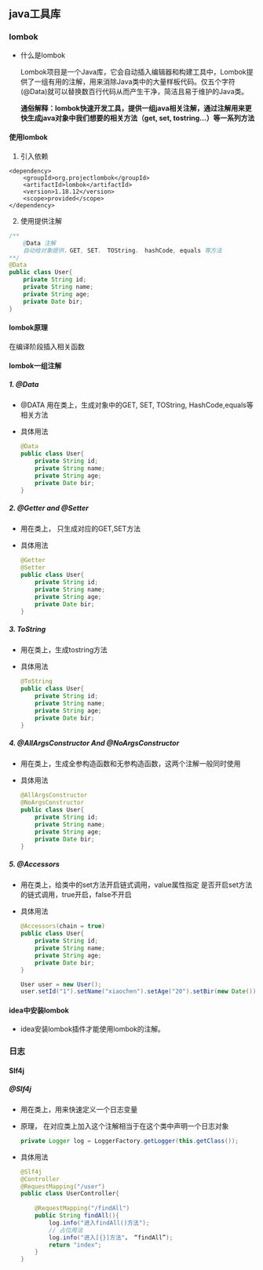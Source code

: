 ## java工具库

### lombok

- 什么是lombok

  ​		Lombok项目是一个Java库，它会自动插入编辑器和构建工具中，Lombok提供了一组有用的注解，用来消除Java类中的大量样板代码。仅五个字符(@Data)就可以替换数百行代码从而产生干净，简洁且易于维护的Java类。

  **通俗解释：lombok快速开发工具，提供一组java相关注解，通过注解用来更快生成java对象中我们想要的相关方法（get, set, tostring...）等一系列方法**

#### 使用lombok

1. 引入依赖

```maven
<dependency>
    <groupId>org.projectlombok</groupId>
    <artifactId>lombok</artifactId>
    <version>1.18.12</version>
    <scope>provided</scope>
</dependency>
```

2. 使用提供注解

```java
/**
	@Data 注解
	自动给对象提供，GET, SET， TOString， hashCode, equals 等方法
**/ 
@Data
public class User{
    private String id;
    private String name;
    private String age;
    private Date bir;
}
```

#### lombok原理

在编译阶段插入相关函数

#### lombok一组注解

##### 1. @Data

- @DATA 用在类上，生成对象中的GET, SET, TOString, HashCode,equals等相关方法

- 具体用法

  ``` java
  @Data
  public class User{
      private String id;
      private String name;
      private String age;
      private Date bir;
  }
  ```

##### 2. @Getter and @Setter

- 用在类上， 只生成对应的GET,SET方法

- 具体用法

  ```java
  @Getter
  @Setter
  public class User{
      private String id;
      private String name;
      private String age;
      private Date bir;
  }
  ```

##### 3. ToString

- 用在类上，生成tostring方法

- 具体用法

  ```java
  @ToString
  public class User{
      private String id;
      private String name;
      private String age;
      private Date bir;
  }
  ```

##### 4. @AllArgsConstructor And @NoArgsConstructor

- 用在类上，生成全参构造函数和无参构造函数，这两个注解一般同时使用

- 具体用法

  ```java
  @AllArgsConstructor
  @NoArgsConstructor
  public class User{
      private String id;
      private String name;
      private String age;
      private Date bir;
  }
  ```

##### 5. @Accessors

- 用在类上，给类中的set方法开启链式调用，value属性指定 是否开启set方法的链式调用，true开启，false不开启

- 具体用法

  ```java
  @Accessors(chain = true)
  public class User{
      private String id;
      private String name;
      private String age;
      private Date bir;
  }
  
  User user = new User();
  user.setId("1").setName("xiaochen").setAge("20").setBir(new Date());
  ```

#### idea中安装lombok

- idea安装lombok插件才能使用lombok的注解。



### 日志

#### Slf4j

##### @Slf4j

- 用在类上，用来快速定义一个日志变量

- 原理， 在对应类上加入这个注解相当于在这个类中声明一个日志对象

  ```java
  private Logger log = LoggerFactory.getLogger(this.getClass());
  ```

- 具体用法

  ```java
  @Slf4j
  @Controller
  @RequestMapping("/user")
  public class UserController{
      
      @RequestMapping("/findAll")
      public String findAll(){
          log.info("进入findAll()方法");
          // 占位用法
          log.info("进入[{}]方法"， “findAll”);
          return "index";
      }
  }
  ```

  

